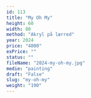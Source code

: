 ```yaml
---
id: 113
title: "My Oh My"
height: 60
width: 80
method: "Akryl på lærred"
year: 2024
price: "4800"
exPrice: ""
status: ""
fileName: "2024-my-oh-my.jpg"
medie: "painting"
draft: "False"
slug: "my-oh-my"
weight: "190"
---
```

